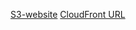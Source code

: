 <a href="http://myshop-cloudfront.s3-website-eu-west-1.amazonaws.com/" target="_blank">S3-website</a>
<a href="https://d21o5e16394aak.cloudfront.net/" target="_blank">CloudFront URL</a>